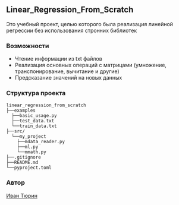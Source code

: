 ## Linear_Regression_From_Scratch

Это учебный проект, целью которого была реализация линейной регрессии без использования стронних библиотек

### Возможности
- Чтение информации из txt файлов
- Реализация основных операций с матрицами (умножение, транспонирование, вычитание и другие)
- Предсказание значений на новых данных

### Структура проекта
```
linear_regression_from_scratch
├──examples
  ├──basic_usage.py
  ├──test_data.txt
  └──train_data.txt
├──src/
  └──my_project
    ├──mdata_reader.py
    ├──ml.py
    └──mmath.py
├──.gitignore
├──README.md
└──pyproject.toml
```
### Автор
[Иван Тюрин](https://github.com/vanyaspapyas)
